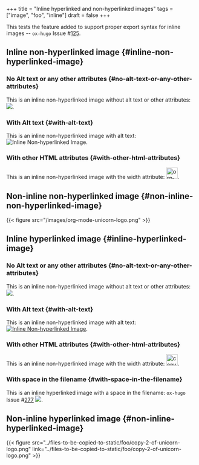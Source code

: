 +++
title = "Inline hyperlinked and non-hyperlinked images"
tags = ["image", "foo", "inline"]
draft = false
+++

This tests the feature added to support proper export syntax for
inline images -- `ox-hugo` Issue #[125](https://github.com/kaushalmodi/ox-hugo/issues/125).


## Inline non-hyperlinked image {#inline-non-hyperlinked-image}


### No Alt text or any other attributes {#no-alt-text-or-any-other-attributes}

This is an inline non-hyperlinked image without alt text or other
attributes: ![](/images/org-mode-unicorn-logo.png).


### With Alt text {#with-alt-text}

This is an inline non-hyperlinked image with alt text:
![Inline Non-hyperlinked Image](/images/org-mode-unicorn-logo.png).


### With other HTML attributes {#with-other-html-attributes}

This is an inline non-hyperlinked image with the width attribute:
<img src="/images/org-mode-unicorn-logo.png" alt="org-mode-unicorn-logo.png" width="30" />.


## Non-inline non-hyperlinked image {#non-inline-non-hyperlinked-image}

{{< figure src="/images/org-mode-unicorn-logo.png" >}}


## Inline hyperlinked image {#inline-hyperlinked-image}


### No Alt text or any other attributes {#no-alt-text-or-any-other-attributes}

This is an inline non-hyperlinked image without alt text or other
attributes:
[![](../files-to-be-copied-to-static/foo/copy-2-of-unicorn-logo.png)](../files-to-be-copied-to-static/foo/copy-2-of-unicorn-logo.png).


### With Alt text {#with-alt-text}

This is an inline non-hyperlinked image with alt text:
[![Inline Non-hyperlinked Image](../files-to-be-copied-to-static/foo/copy-2-of-unicorn-logo.png)](../files-to-be-copied-to-static/foo/copy-2-of-unicorn-logo.png).


### With other HTML attributes {#with-other-html-attributes}

This is an inline non-hyperlinked image with the width attribute:
[<img src="../files-to-be-copied-to-static/foo/copy-2-of-unicorn-logo.png" alt="copy-2-of-unicorn-logo.png" width="30" />](../files-to-be-copied-to-static/foo/copy-2-of-unicorn-logo.png).


### With space in the filename {#with-space-in-the-filename}

This is an inline hyperlinked image with a space in the filename:
`ox-hugo` Issue #[277](https://github.com/kaushalmodi/ox-hugo/issues/277)
[![](../files-to-be-copied-to-static/foo/unicorn%20logo.png)](../files-to-be-copied-to-static/foo/copy-2-of-unicorn-logo.png).


## Non-inline hyperlinked image {#non-inline-hyperlinked-image}

{{< figure src="../files-to-be-copied-to-static/foo/copy-2-of-unicorn-logo.png" link="../files-to-be-copied-to-static/foo/copy-2-of-unicorn-logo.png" >}}
